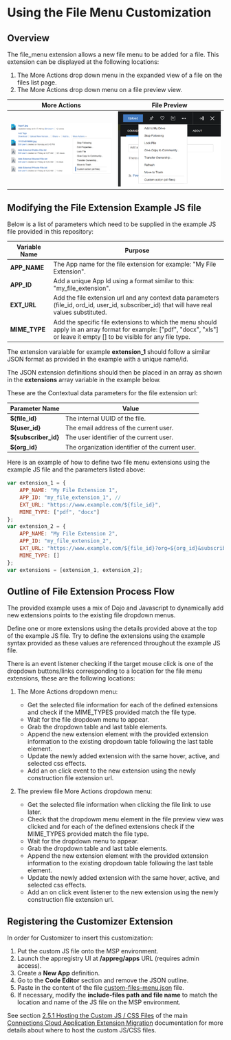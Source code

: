 # Using the File Menu Customization

## Overview
The file_menu extension allows a new file menu to be added for a file. This extension can be displayed at the following locations:
1. The More Actions drop down menu in the expanded view of a file on the files list page.
2. The More Actions drop down menu on a file preview view.

More Actions | File Preview
------------ | ------------
<img src="../../doc/images/files-more-actions-custom.png" width="400x"/> | <img src="../../doc/images/files-preview-more-custom.png" width="400x"/>


## Modifying the File Extension Example JS file
Below is a list of parameters which need to be supplied in the example JS file provided in this repository:

Variable Name | Purpose
------------- | -------
**APP_NAME** | The App name for the file extension for example: "My File Extension".
**APP_ID** | Add a unique App Id using a format similar to this: "my_file_extension".
**EXT_URL** | Add the file extension url and any context data parameters (file_id, ord_id, user_id, subscriber_id) that will have real values substituted.
**MIME_TYPE** | Add the specific file extensions to which the menu should apply in an array format for example: ["pdf", "docx", "xls"] or leave it empty [] to be visible for any file type.

The extension varaiable for example **extension_1** should follow a similar JSON format as provided in the example with a unique name/id.

The JSON extension definitions should then be placed in an array as shown in the **extensions** array variable in the example below.

These are the Contextual data parameters for the file extension url:

Parameter Name | Value
-------------- | ------
**${file_id}** | The internal UUID of the file.
**${user_id}** | The email address of the current user.
**${subscriber_id}** | The user identifier of the current user. 
**${org_id}** | The organization identifier of the current user.

Here is an example of how to define two file menu extensions using the example JS file and the parameters listed above:
```js
var extension_1 = {
    APP_NAME: "My File Extension 1", 
    APP_ID: "my_file_extension_1", //  
    EXT_URL: "https://www.example.com/${file_id}",
    MIME_TYPE: ["pdf", "docx"]
};
var extension_2 = {
    APP_NAME: "My File Extension 2",
    APP_ID: "my_file_extension_2",
    EXT_URL: "https://www.example.com/${file_id}?org=${org_id}&subscriber=${subscriber_id}&email=${user_id}",
    MIME_TYPE: []
};
var extensions = [extension_1, extension_2];
```

## Outline of File Extension Process Flow
The provided example uses a mix of Dojo and Javascript to dynamically add new extensions points to the existing file dropdown menus.

Define one or more extensions using the details provided above at the top of the example JS file. Try to define the extensions using the example syntax provided as these values are referenced throughout the example JS file.

There is an event listener checking if the target mouse click is one of the dropdown buttons/links corresponding to a location for the file menu extensions, these are the following locations:

1. The More Actions dropdown menu:
    - Get the selected file information for each of the defined extensions and check if the MIME_TYPES provided match the file type.
    - Wait for the file dropdown menu to appear.
    - Grab the dropdown table and last table elements.
    - Append the new extension element with the provided extension information to the existing dropdown table following the last table element.
    - Update the newly added extension with the same hover, active, and selected css effects.
    - Add an on click event to the new extension using the newly construction file extension url.
  
2. The preview file More Actions dropdown menu:
   - Get the selected file information when clicking the file link to use later.
   - Check that the dropdowm menu element in the file preview view was clicked and for each of the defined extensions check if the MIME_TYPES provided match the file type.
   - Wait for the dropdown menu to appear.
   - Grab the dropdown table and last table elements.
   - Append the new extension element with the provided extension information to the existing dropdown table following the last table element.
   - Update the newly added extension with the same hover, active, and selected css effects.
   - Add an on click event listener to the new extension using the newly construction file extension url.

## Registering the Customizer Extension
In order for Customizer to insert this customization:

1. Put the custom JS file onto the MSP environment.
2. Launch the appregistry UI at **/appreg/apps** URL (requires admin access).
3. Create a **New App** definition.
4. Go to the **Code Editor** section and remove the JSON outline.
5. Paste in the content of the file [custom-files-menu.json](./custom-files-menu.json) file.
6. If necessary, modify the **include-files path and file name** to match the location and name of the JS file on the MSP environment.
   
See section [2.5.1 Hosting the Custom JS / CSS Files](../../doc/README.md/#251-hosting-the-custom-js--css-files) of the main [Connections Cloud Application Extension Migration](../../doc/README.md) documentation for more details about where to host the custom JS/CSS files.